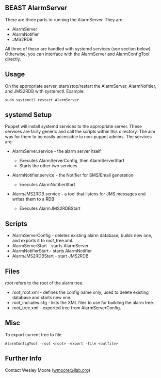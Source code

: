 ## BEAST AlarmServer

There are three parts to running the AlarmServer.  They are:
- AlarmServer
- AlarmNotifier
- JMS2RDB

All three of these are handled with systemd services (see section below).  
Otherwise, you can interface with the AlarmServer and AlarmConfigTool directly.

## Usage

On the appropriate server, start/stop/restart the AlarmServer, AlarmNofitier, and JMS2RDB with systemctl.  Example:
```
sudo systemctl restart AlarmServer
```

## systemd Setup

Puppet will install systemd services to the appropriate server.  These services 
are fairly generic and call the scripts within this directory.  The aim was 
for them to be easily accessible to non-puppet admins.  The services are:

- AlarmServer.service   - the alarm server itself
    - Executes AlarmServerConfig, then AlarmServerStart
    - Starts the other two services

- AlarmNotifier.service - the Notifier for SMS/Email generation
    - Executes AlarmNotifierStart

- AlarmJMS2RDB.service  - a tool that listens for JMS messages and writes them 
to a RDB
    - Executes AlarmJMS2RDBStart

## Scripts

- AlarmServerConfig  - deletes existing alarm database, builds new one, and 
exports it to *root*_tree.xml.
- AlarmServerStart   - starts AlarmServer
- AlarmNotifierStart - starts AlarmNotifier
- AlarmJMS2RDBStart  - start JMS2RDB

## Files

*root* refers to the root of the alarm tree.

- *root*_root.xml     - defines the config name only, used to delete existing 
database and starts new one.
- *root*_includes.cfg - lists the XML files to use for building the alarm tree.
- *root*_tree.xml     - exported tree from AlarmServerConfig.

## Misc

To export current tree to file: 
```
AlarmConfigTool -root <root> -export -file <outfile>
```

## Further Info

Contact Wesley Moore (wmoore@jlab.org)
